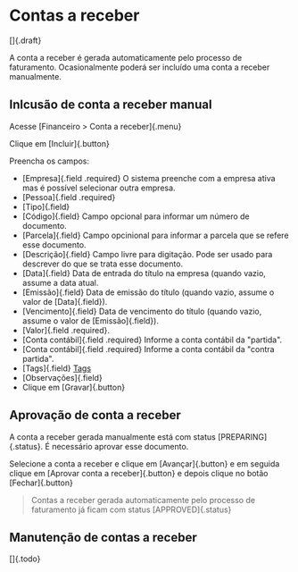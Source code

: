 # Contas a receber

[]{.draft}

A conta a receber é gerada automaticamente pelo processo de faturamento. Ocasionalmente poderá ser incluído uma conta a receber manualmente.

## Inlcusão de conta a receber manual

Acesse [Financeiro > Conta a receber]{.menu}

Clique em [Incluir]{.button}

Preencha os campos:
* [Empresa]{.field .required}
O sistema preenche com a empresa ativa mas é possível selecionar outra empresa.
* [Pessoa]{.field .required}
* [Tipo]{.field}
* [Código]{.field}
Campo opcional para informar um número de documento.
* [Parcela]{.field}
Campo opcinional para informar a parcela que se refere esse documento.
* [Descrição]{.field}
Campo livre para digitação. Pode ser usado para descrever do que se trata esse documento.
* [Data]{.field}
Data de entrada do título na empresa (quando vazio, assume a data atual.
* [Emissão]{.field}
Data de emissão do título (quando vazio, assume o valor de [Data]{.field}).
* [Vencimento]{.field}
Data de vencimento do título (quando vazio, assume o valor de [Emissão]{.field}).
* [Valor]{.field .required}.
* [Conta contábil]{.field .required}
Informe a conta contábil da "partida".
* [Conta contábil]{.field .required}
Informe a conta contábil da "contra partida".
* [Tags]{.field} [Tags](/tags)
* [Observações]{.field}
* Clique em [Gravar]{.button}


## Aprovação de conta a receber

A conta a receber gerada manualmente está com status [PREPARING]{.status}. É necessário aprovar esse documento.

Selecione a conta a receber e clique em [Avançar]{.button} e em seguida clique em [Aprovar conta a receber]{.button} e depois clique no botão [Fechar]{.button}

> Contas a receber gerada automaticamente pelo processo de faturamento já ficam com status [APPROVED]{.status}


## Manutenção de contas a receber

[]{.todo}
